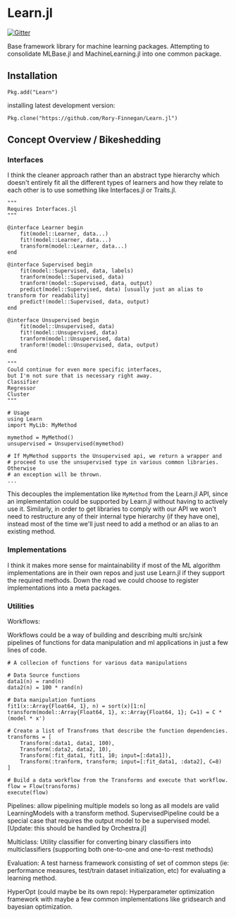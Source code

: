Learn.jl
==========

[![Gitter](https://badges.gitter.im/Join%20Chat.svg)](https://gitter.im/Rory-Finnegan/Learn.jl?utm_source=badge&utm_medium=badge&utm_campaign=pr-badge)

Base framework library for machine learning packages. Attempting to consolidate MLBase.jl and MachineLearning.jl into one common package.


Installation
--------------
    Pkg.add("Learn")

installing latest development version:

    Pkg.clone("https://github.com/Rory-Finnegan/Learn.jl")


Concept Overview / Bikeshedding
------------

### Interfaces ###
I think the cleaner approach rather than an abstract type hierarchy which
doesn't entirely fit all the different types of learners and how they relate
to each other is to use something like Interfaces.jl or Traits.jl.

    """
    Requires Interfaces.jl
    """
    
    @interface Learner begin
        fit(model::Learner, data...)
        fit!(model::Learner, data...)
        transform(model::Learner, data...)
    end
    
    @interface Supervised begin
        fit(model::Supervised, data, labels)
        tranform(model::Supervised, data)
        tranform!(model::Supervised, data, output)
        predict(model::Supervised, data) [usually just an alias to transform for readability]
        predict!(model::Supervised, data, output)
    end

    @interface Unsupervised begin
        fit(model::Unsupervised, data)
        fit!(model::Unsupervised, data)
        tranform(model::Unsupervised, data)
        tranform!(model::Unsupervised, data, output)
    end
    
    """
    Could continue for even more specific interfaces,
    but I'm not sure that is necessary right away.
    Classifier
    Regressor
    Cluster
    """
    
    # Usage
    using Learn
    import MyLib: MyMethod
    
    mymethod = MyMethod()
    unsupervised = Unsupervised(mymethod)
    
    # If MyMethod supports the Unsupervised api, we return a wrapper and
    # proceed to use the unsupervised type in various common libraries. Otherwise
    # an exception will be thrown. 
    ...

This decouples the implementation like `MyMethod` from the Learn.jl API, since an implementation could be 
supported by Learn.jl without having to actively use it. Similarly, in order to get libraries 
to comply with our API we won't need to restructure any of their internal type hierarchy (if they have one),
instead most of the time we'll just need to add a method or an alias to an existing method.

### Implementations ###
I think it makes more sense for maintainability if most of the ML algorithm implementations are in their own repos and just use Learn.jl if they support the required methods. Down the road we could choose to register implementations
into a meta packages.


### Utilities ###
Workflows:

Workflows could be a way of building and describing multi src/sink pipelines of functions for data manipulation and ml applications in just a few lines of code.
```
# A collecion of functions for various data manipulations

# Data Source functions
data1(n) = rand(n)
data2(n) = 100 * rand(n)

# Data manipulation funtions
fit1(x::Array{Float64, 1}, n) = sort(x)[1:n]
transform(model::Array{Float64, 1}, x::Array{Float64, 1}; C=1) = C * (model * x')

# Create a list of Transfroms that describe the function dependencies.
transforms = [
    Transform(:data1, data1, 100),
    Transform(:data2, data2, 10),
    Transform(:fit_data1, fit1, 10; input=[:data1]),
    Transform(:tranform, transform; input=[:fit_data1, :data2], C=8)
]

# Build a data workflow from the Transforms and execute that workflow.
flow = Flow(transforms)
execute(flow)
```

Pipelines:
    allow pipelining multiple models so long as all models are valid LearningModels with a transform method. SupervisedPipeline could be a special case that requires the output model to be a supervised model. [Update: this should be handled by Orchestra.jl]

Multiclass:
    Utility classifier for converting binary classifiers into multiclassifiers (supporting both one-to-one and one-to-rest methods)

Evaluation:
    A test harness framework consisting of set of common steps (ie: performance measures, test/train dataset initialization, etc) for evaluating a learning method.

HyperOpt (could maybe be its own repo):
    Hyperparameter optimization framework with maybe a few common implementations like gridsearch and bayesian optimization.

